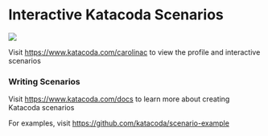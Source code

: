 # Interactive Katacoda Scenarios

[![](http://shields.katacoda.com/katacoda/carolinac/count.svg)](https://www.katacoda.com/carolinac "Get your profile on Katacoda.com")

Visit https://www.katacoda.com/carolinac to view the profile and interactive scenarios

### Writing Scenarios
Visit https://www.katacoda.com/docs to learn more about creating Katacoda scenarios

For examples, visit https://github.com/katacoda/scenario-example
